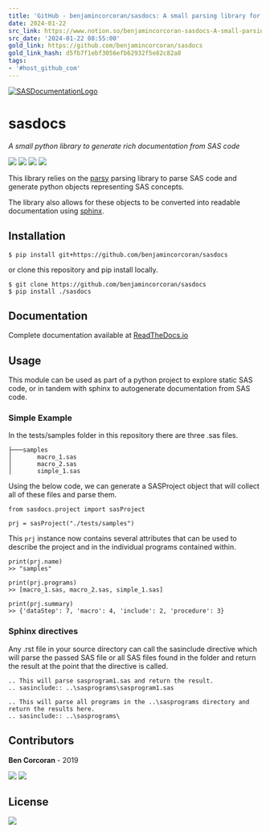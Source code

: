 ```yaml
---
title: 'GitHub - benjamincorcoran/sasdocs: A small parsing library for SAS code'
date: 2024-01-22
src_link: https://www.notion.so/benjamincorcoran-sasdocs-A-small-parsing-library-for-SAS-code-6d3904f2b4c1489c86abd744bc8c5082
src_date: '2024-01-22 08:55:00'
gold_link: https://github.com/benjamincorcoran/sasdocs
gold_link_hash: d5fb7f1ebf3056efb62932f5e82c82a8
tags:
- '#host_github_com'
---
```


[![](https://camo.githubusercontent.com/67efed569051760dbd2cfdcc32dad5cafa2bb2c988267cf3df13475c7f7c735d/68747470733a2f2f7374617469632e7665637465657a792e636f6d2f73797374656d2f7265736f75726365732f70726576696577732f3030302f3432322f3438392f6c617267655f32782f766563746f722d646f63756d656e74732d69636f6e2e6a7067 "SASDocumentationLogo")](https://camo.githubusercontent.com/67efed569051760dbd2cfdcc32dad5cafa2bb2c988267cf3df13475c7f7c735d/68747470733a2f2f7374617469632e7665637465657a792e636f6d2f73797374656d2f7265736f75726365732f70726576696577732f3030302f3432322f3438392f6c617267655f32782f766563746f722d646f63756d656e74732d69636f6e2e6a7067)


sasdocs
=======


*A small python library to generate rich documentation from SAS code*


[![](https://camo.githubusercontent.com/5393ce387c663369eaeaea69f869e6effc60163da84f287b7a526ec83091539e/68747470733a2f2f7472617669732d63692e636f6d2f62656e6a616d696e636f72636f72616e2f736173646f63732e7376673f6272616e63683d6d6173746572)](https://travis-ci.com/benjamincorcoran/sasdocs) [![](https://camo.githubusercontent.com/4bc824df3963b0f456fb2cb3276225a2a22f299f95aeea9a6db8664b968031fb/68747470733a2f2f72656164746865646f63732e6f72672f70726f6a656374732f736173646f63732f62616467652f3f76657273696f6e3d6c6174657374)](https://sasdocs.readthedocs.io/en/latest/?badge=latest) [![](https://camo.githubusercontent.com/49cd9081800024f630902a743cc622f96da790bbe360560b873529455270a3ef/68747470733a2f2f696d672e736869656c64732e696f2f6769746875622f6c6173742d636f6d6d69742f62656e6a616d696e636f72636f72616e2f736173646f63732e737667)](https://GitHub.com/benjamincorcoran/) [![](https://camo.githubusercontent.com/b34d544608c730e42c45ccba5b8bf88e44b51e8d20d64bc5af23a2ccfdfbf7e0/68747470733a2f2f696d672e736869656c64732e696f2f636f766572616c6c732f6769746875622f62656e6a616d696e636f72636f72616e2f736173646f63732f6d6173746572)](https://coveralls.io/github/benjamincorcoran/sasdocs?branch=master)


This library relies on the [parsy](https://pypi.org/project/parsy/) parsing library to parse SAS code and generate python objects representing SAS concepts.


The library also allows for these objects to be converted into readable documentation using [sphinx](https://pypi.org/project/Sphinx/).


Installation
------------



```
$ pip install git+https://github.com/benjamincorcoran/sasdocs
```

or clone this repository and pip install locally.



```
$ git clone https://github.com/benjamincorcoran/sasdocs
$ pip install ./sasdocs
```

Documentation
-------------


Complete documentation available at [ReadTheDocs.io](https://sasdocs.readthedocs.io/en/latest/index.html)


Usage
-----


This module can be used as part of a python project to explore static SAS code, or in tandem with sphinx to autogenerate documentation from SAS code.


### Simple Example


In the tests/samples folder in this repository there are three .sas files.



```
├───samples
│       macro_1.sas
│       macro_2.sas
│       simple_1.sas

```

Using the below code, we can generate a SASProject object that will collect all of these files and parse them.



```
from sasdocs.project import sasProject

prj = sasProject("./tests/samples")
```

This `prj` instance now contains several attributes that can be used to describe the project and in the individual programs contained within.



```
print(prj.name)
>> "samples"

print(prj.programs)
>> [macro_1.sas, macro_2.sas, simple_1.sas]

print(prj.summary)
>> {'dataStep': 7, 'macro': 4, 'include': 2, 'procedure': 3}
```

### Sphinx directives


Any .rst file in your source directory can call the sasinclude directive which will parse the passed SAS file or all SAS files found in the folder and return the result at the point that the directive is called.



```
.. This will parse sasprogram1.sas and return the result.
.. sasinclude:: ..\sasprograms\sasprogram1.sas

.. This will parse all programs in the ..\sasprograms directory and return the results here.
.. sasinclude:: ..\sasprograms\
```

Contributors
------------


**Ben Corcoran** - 2019


[![](https://camo.githubusercontent.com/a8b620de578ba63ed29db854d674d8e938aa54c037bda277642e30227a2b8133/68747470733a2f2f696d672e736869656c64732e696f2f62616467652f41736b2532306d652d616e797468696e672d3161626339632e737667)](https://GitHub.com/benjamincorcoran/ama) [![](https://camo.githubusercontent.com/12a19e824b861446138af4a09f8871a74582e22c4fd4ceefc5582ca25e47d7c8/68747470733a2f2f696d672e736869656c64732e696f2f6769746875622f666f6c6c6f776572732f62656e6a616d696e636f72636f72616e2e7376673f6c6162656c3d466f6c6c6f77)](https://GitHub.com/benjamincorcoran/)


License
-------


[![](https://camo.githubusercontent.com/a4426cbe5c21edb002526331c7a8fbfa089e84a550567b02a0d829a98b136ad0/68747470733a2f2f696d672e736869656c64732e696f2f62616467652f4c6963656e73652d4d49542d79656c6c6f772e737667)](https://opensource.org/licenses/MIT)